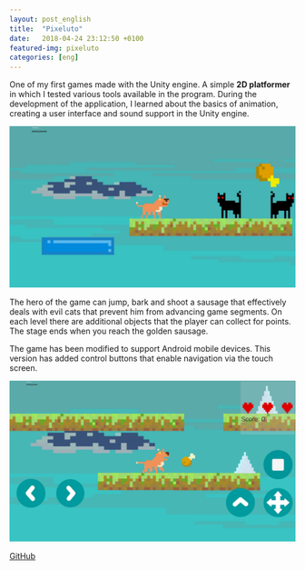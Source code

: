 ```yaml
---
layout: post_english
title:  "Pixeluto"
date:   2018-04-24 23:12:50 +0100
featured-img: pixeluto
categories: [eng]
---
```


One of my first games made with the Unity engine. A simple **2D platformer** in which I tested various tools available in the program. During the development of the application, I learned about the basics of animation, creating a user interface and sound support in the Unity engine.

![](https://raw.githubusercontent.com/jacekbla/jacekbla.github.io/master/assets/img/posts/content/pixeluto/pixeluto.jpg)

The hero of the game can jump, bark and shoot a sausage that effectively deals with evil cats that prevent him from advancing game segments. On each level there are additional objects that the player can collect for points. The stage ends when you reach the golden sausage.

The game has been modified to support Android mobile devices. This version has added control buttons that enable navigation via the touch screen.

![](https://raw.githubusercontent.com/jacekbla/jacekbla.github.io/master/assets/img/posts/content/pixeluto/mobile.jpg)

[GitHub](https://github.com/jacekbla/Unity4_pixeluto)